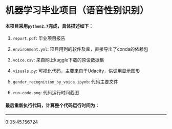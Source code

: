 
机器学习毕业项目（语音性别识别）
===========================

#### 本项目采用`python2.7`完成，具体描述如下：

1. `report.pdf`: 毕业项目报告 

2. `environment.yml`: 项目用到的软件及库，直接导出了conda的依赖包

3. `voice.csv`: 来自网上kaggle下载的原设数据集

4. `visuals.py`: 可视化代码，主要来自于Udacity，供调用显示图形

5. `gender_recognition_by_voice.ipynb`: 代码主要文件

6. `run-code.png`: 代码运行时间截图

#### 最后重新执行代码，计算整个代码运行时间为：
--------------
0:05:45.156724

